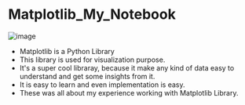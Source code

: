 # Matplotlib_My_Notebook
![image](https://user-images.githubusercontent.com/75212387/176824040-359d1bd0-577a-44db-bcb2-8def9691ac20.png)

- Matplotlib is a Python Library
- This library is used for visualization purpose.
- It's a super cool libraray, because it make any kind of data easy to understand and get some insights from it.
- It is easy to learn and even implementation is easy.
- These was all about my experience working with Matplotlib Library.
